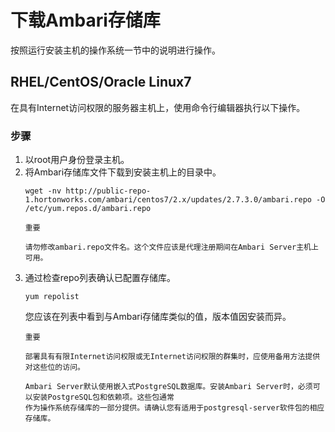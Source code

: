 下载Ambari存储库
================================================================================
按照运行安装主机的操作系统一节中的说明进行操作。

## RHEL/CentOS/Oracle Linux7
在具有Internet访问权限的服务器主机上，使用命令行编辑器执行以下操作。

### 步骤
1. 以root用户身份登录主机。
2. 将Ambari存储库文件下载到安装主机上的目录中。
    ```shell
    wget -nv http://public-repo-1.hortonworks.com/ambari/centos7/2.x/updates/2.7.3.0/ambari.repo -O /etc/yum.repos.d/ambari.repo
    ```
    ```
    重要

    请勿修改ambari.repo文件名。这个文件应该是代理注册期间在Ambari Server主机上可用。
    ```
3. 通过检查repo列表确认已配置存储库。
    ```shell
    yum repolist
    ```
    您应该在列表中看到与Ambari存储库类似的值，版本值因安装而异。
    ```
    重要

    部署具有有限Internet访问权限或无Internet访问权限的群集时，应使用备用方法提供对这些位的访问。

    Ambari Server默认使用嵌入式PostgreSQL数据库。安装Ambari Server时，必须可以安装PostgreSQL包和依赖项。这些包通常
    作为操作系统存储库的一部分提供。请确认您有适用于postgresql-server软件包的相应存储库。
    ```
